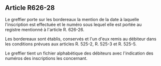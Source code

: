 Article R626-28
----
Le greffier porte sur les bordereaux la mention de la date à laquelle
l'inscription est effectuée et le numéro sous lequel elle est portée au registre
mentionné à l'article R. 626-26.

Les bordereaux sont établis, conservés et l'un d'eux remis au débiteur dans les
conditions prévues aux articles R. 525-2, R. 525-3 et R. 525-5.

Le greffier tient un fichier alphabétique des débiteurs avec l'indication des
numéros des inscriptions les concernant.
